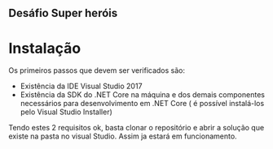 ## Desáfio Super heróis

# Instalação
Os primeiros passos que devem ser verificados são:

 - Existência da IDE Visual Studio 2017
 - Existência da SDK do .NET Core na máquina e dos demais componentes necessários para desenvolvimento em .NET Core ( é possível instalá-los pelo Visual Studio Installer)

Tendo estes 2 requisitos ok, basta clonar o repositório e abrir a solução que existe na pasta no visual Studio.
Assim ja estará em funcionamento.

